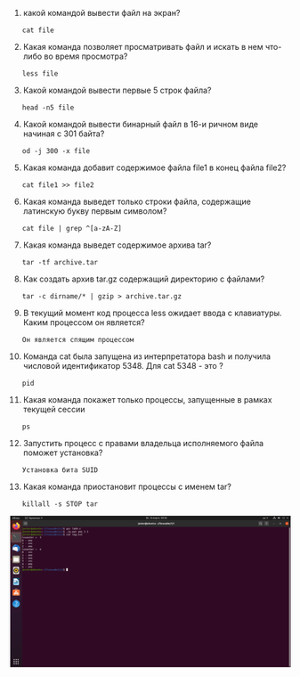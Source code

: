 1. какой командой вывести файл на экран?
```
   cat file	
   ```
2. Какая команда позволяет просматривать файл и искать в нем что-либо во время просмотра?
```
   less file
```
3. Какой командой вывести первые 5 строк файла?
```
   head -n5 file
```
4. Какой командой вывести бинарный файл в 16-и ричном виде начиная с 301 байта?
```
   od -j 300 -x file
```
5. Какая команда добавит содержимое файла file1 в конец файла file2?
```
   cat file1 >> file2
```
6. Какая команда выведет только строки файла, содержащие латинскую букву первым символом?
```
   cat file | grep ^[a-zA-Z]
```
7. Какая команда выведет содержимое архива tar?
```
   tar -tf archive.tar
```
8. Как создать архив tar.gz содержащий директорию с файлами? 
```
   tar -c dirname/* | gzip > archive.tar.gz
```
9. В текущий момент код процесса less ожидает ввода с клавиатуры. Каким процессом он является?
```
   Он является спящим процессом
   ```
10. Команда cat была запущена из интерпретатора bash и получила числовой идентификатор 5348. Для cat 5348 - это ?
```
   pid
   ```
11. Какая команда покажет только процессы, запущенные в рамках текущей сессии 
```
   ps
   ```
12. Запустить процесс с правами владельца исполняемого файла поможет установка?
```
   Установка бита SUID
   ```
13. Какая командa приостановит процессы с именем tar?
```
   killall -s STOP tar
   ```
   ![screenshot](printscreen4.png)